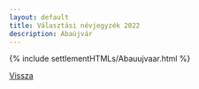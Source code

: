 ```yaml
---
layout: default
title: Választási névjegyzék 2022
description: Abaújvár
---
```


{% include settlementHTMLs/Abauujvaar.html %}

[Vissza](../)